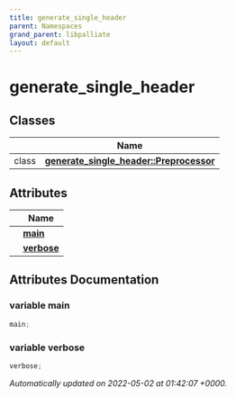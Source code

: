 ```yaml
---
title: generate_single_header
parent: Namespaces
grand_parent: libpalliate
layout: default
---
```


# generate_single_header



## Classes

|                | Name           |
| -------------- | -------------- |
| class | **[generate_single_header::Preprocessor](/libpalliate/generated/Classes/classgenerate__single__header_1_1Preprocessor)**  |

## Attributes

|                | Name           |
| -------------- | -------------- |
| | **[main](/libpalliate/generated/Namespaces/namespacegenerate__single__header#variable-main)**  |
| | **[verbose](/libpalliate/generated/Namespaces/namespacegenerate__single__header#variable-verbose)**  |



## Attributes Documentation

### variable main

```python
main;
```


### variable verbose

```python
verbose;
```






_Automatically updated on 2022-05-02 at 01:42:07 +0000._